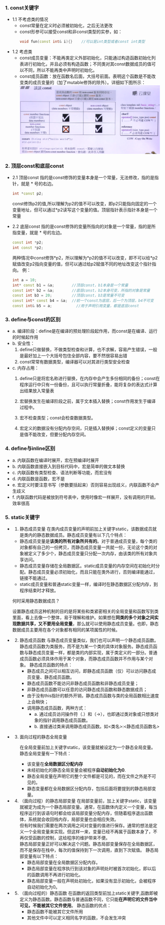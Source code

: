 ### 1. const关键字

+ 1.1 不考虑类的情况
    + const常量在定义时必须被初始化，之后无法更改
    + const形参可以接受const和非const类型的实参，如：
        ```cpp
        void fun(const int& i){}    //可以是int类型或者const int类型
        ```
+ 1.2 考虑类
    + const成员变量：不能再类定义外部初始化，只能通过构造函数初始化列表进行初始化，并且必须有构造函数；不同类对其const数据成员的值可以不同，所以不能再类中声明时初始化。
    + const成员函数：放在函数名后面，大括号前面。表明这个函数是不能改变类的成员变量的（加了mutable修饰的除外）。详细如下图所示：
    ![](https://raw.githubusercontent.com/fengz63/picture/main/20210326152237.png)

### 2. 顶层const和底层const

+ 2.1  顶层const
    指的是const修饰的变量本身是一个常量，无法修改，指的是指针，就是 * 号的右边。
    ```cpp
    int *const p2;
    ```
    const修饰p2的值,所以理解为p2的值不可以改变，即p2只能指向固定的一个变量地址，但可以通过*p2读写这个变量的值。顶层指针表示指针本身是一个常量

+ 2.2 底层const
    指的是const修饰的变量所指向的对象是一个常量，指的是所指变量，就是 * 号的左边。
    ```cpp
    const int *p2;
    int const *p2;
    ```
    两种情况中const修饰\*p2，所以理解为\*p2的值不可以改变，即不可以给\*p2赋值改变p2指向变量的值，但可以通过给p2赋值不同的地址改变这个指针指向。
    例：
    ```cpp
    int a = 10;
	int* const b1 = &a;        //顶层const，b1本身是一个常量
	const int* b2 = &a;        //底层const，b2本身可变，所指的对象是常量
	const int b3 = 20;         //顶层const，b3是常量不可变
	const int* const b4 = &a;  //前一个const为底层，后一个为顶层，b4不可变
    const int& b5 = a;           //用于声明引用变量，都是底层const
    ```

### 3. define与const的区别

+ a. 编译阶段：define是在编译的预处理阶段起作用，而const是在编译、运行的时候起作用
+ b. 安全性：
    1) define只做替换，不做类型检查和计算，也不求解，容易产生错误，一般是最好加上一个大括号包住全部内容，要不然很容易出错
    2) const常常有数据类型，编译器可以对其进行类型安全检查
+ c. 内存占用：
    1) define只是将宏名称进行替换，在内存中会产生多份相同的备份；const在程序运行中只有一份备份，且可以执行常量折叠，能将复杂的表达式计算出结果放入常量表
    2) 宏替换发生在编译阶段之前，属于文本插入替换；const作用发生于编译过程中。
    
    3) 宏不检查类型；const会检查数据类型。
    
    4) 宏定义的数据没有分配内存空间，只是插入替换掉；const定义的变量只是值不能改变，但要分配内存空间。

### 4. define与inline区别

+ a. 内联函数在编译时展开，宏在预编译时展开
+ b. 内联函数直接嵌入到目标代码中，宏是简单的做文本替换
+ c. 内联函数有类型检查、语法判断等功能，而宏没有
+ d. 内联函数是函数，宏不是
+ e. 宏定义时要注意书写（参数要括起来）否则容易出现歧义，内联函数不会产生歧义
+ f. 内联函数代码是被放到符号表中，使用时像宏一样展开，没有调用的开销，效率很高


### 5. static关键字

+ 1. 静态成员变量
    在类内成员变量的声明前加上关键字static，该数据成员就是类内的静态数据成员。静态成员变量有以下几个特点：
    + 静态成员变量是**该类的所有对象所共有的**。对于普通成员变量，每个类的对象都有自己的一份拷贝，而静态成员变量一共就一份，无论这个类的对象被定义了多少个，静态成员变量只分配一次内存，由该类的所有对象共享访问。
    + 静态成员变量存储在全局数据区。static成员变量的内存空间在初始化时分配。静态成员变量必须初始化，而且只能在类外进行，否则编译能通过，链接不能通过。
    + static成员变量和普通static变量一样，编译时在静态数据区分配内存，到程序结束时才释放。

    何时采用静态数据成员？

    设置静态成员这种机制的目的是将某些和类紧密相关的全局变量和函数写到类里面，看上去像一个整体，易于理解和维护。如果想在**同类的多个对象之间实现数据共享，又不要用全局变量**，那么就可以使用静态成员变量。也即，静态数据成员主要用在各个对象都有相同的某项属性的时候。

+ 2. 静态成员函数
    与静态成员变量类似，我们也可以声明一个静态成员函数。静态成员函数为类服务，而不是为某一个类的具体对象服务。静态成员函数与静态成员变量一样，都是类的内部实现，属于类定义的一部分。普通成员函数必须具体作用于某个对象，而静态成员函数并不作用与某个对象。
    静态成员函数的特点：
        + 静态成员之间可以相互访问，即静态成员函数（仅）可以访问静态成员变量、静态成员函数。
        + 静态成员函数不能访问非静态成员函数和非静态成员变量；
        + 非静态成员函数可以任意的访问静态成员函数和静态数据成员；
        + 由于没有this指针的额外开销，静态成员函数与类的全局函数相比速度上会稍快；
        + 调用静态成员函数，两种方式：
            + a. 通过成员访问操作符（.）和（->），也即通过类对象或只想类对象的指针调用静态成员函数。
            + b. 直接通过类来调用静态成员函数。如<类名>:<静态成员函数名>

+ 3. 面向过程的静态全局变量

        在全局变量前加上关键字static，该变量就被设定为一个静态全局变量。
    静态全局变量有一下特点：
        + 该变量在**全局数据区分配内存**
        + 未经初始化的静态全局变量会被程序**自动初始化为0**.
        + 静态全局变量在声明它的整个文件都是可见的，而在文件之外是不可见的。
        + 静态变量都在全局数据区分配内存，包括后面将要提到的静态局部变量。

+ 4. （面向过程）的静态局部变量
    在局部变量前，加上关键字static，该变量就被定为成为一个静态局部变量。通常，在函数体内定义一个变量，每当程序运行到该语句时都会给该局部变量分配内存，但随着程序退出函数体，系统就会收回栈内存，局部变量也会相应失效。<br/>
        但有时候我们需要在两次调用之间对变量的值进行保存。通常的想法是定义一个全局变量来实现。但这样一来，变量已经不再属于函数本身了，不再仅受函数的控制，这给程序的维护带来不便。<br/>
        静态局部变量正好可以解决这个问题。静态局部变量保存在全局数据区，而不是保存在栈中，每次的值保持到下一次调用，直到下次赋值。
        静态局部变量有以下特点：
        + 静态局部变量在全局数据区分配内存。
        + 静态局部变量在程序执行到该对象的声明处时被首次初始化，即以后的函数调用不再进行初始化。
        + 静态局部变量一般在声明处初始化，如果没有显示初始化，会被程序自动初始化为0。

+ 5. （面向过程的）静态函数
    在函数的返回类型前加上static关键字,函数即被定义为静态函数。静态函数与普通函数不同，它只能**在声明它的文件当中可见，不能被其它文件使用**。
    静态函数的优点：
        + 静态函数不能被其它文件所用
        + 其他文件中可以定义相同名字的函数，不会发生冲突
